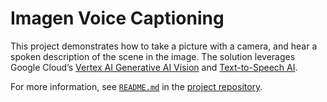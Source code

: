 # Imagen Voice Captioning

This project demonstrates how to take a picture with a camera, and hear a spoken description
of the scene in the image. The solution leverages Google Cloud’s
[Vertex AI Generative AI Vision](https://console.cloud.google.com/vertex-ai/generative/vision) and
[Text-to-Speech AI](https://cloud.google.com/text-to-speech).

For more information, see [`README.md`](https://github.com/GoogleCloudPlatform/cloud-solutions/blob/main/projects/imagen-voice-captioning/README.md)
in the [project repository](https://github.com/GoogleCloudPlatform/cloud-solutions/blob/main/projects/imagen-voice-captioning/).
